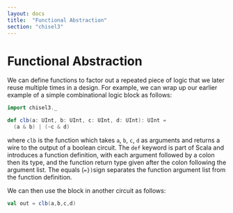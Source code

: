 ```yaml
---
layout: docs
title:  "Functional Abstraction"
section: "chisel3"
---
```


# Functional Abstraction

We can define functions to factor out a repeated piece of logic that
we later reuse multiple times in a design.  For example, we can wrap
up our earlier example of a simple combinational logic block as
follows:

```scala mdoc:invisible
import chisel3._
```

```scala mdoc:silent
def clb(a: UInt, b: UInt, c: UInt, d: UInt): UInt =
  (a & b) | (~c & d)
```

where ```clb``` is the function which takes ```a```, ```b```,
```c```, ```d``` as arguments and returns a wire to the output of a
boolean circuit.  The ```def``` keyword is part of Scala and
introduces a function definition, with each argument followed by a colon then its type,
and the function return type given after the colon following the
argument list.  The equals (```=})```sign separates the function argument list from the function
definition.

We can then use the block in another circuit as follows:
```scala mdoc:silent
val out = clb(a,b,c,d)
```
